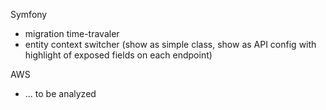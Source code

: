 Symfony
 - migration time-travaler
 - entity context switcher (show as simple class, show as API config with highlight of exposed fields on each endpoint)

AWS
- ... to be analyzed
